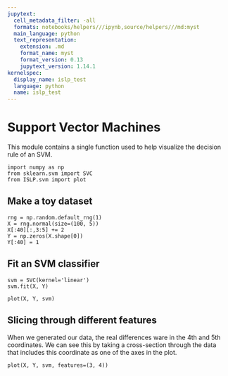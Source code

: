 ```yaml
---
jupytext:
  cell_metadata_filter: -all
  formats: notebooks/helpers///ipynb,source/helpers///md:myst
  main_language: python
  text_representation:
    extension: .md
    format_name: myst
    format_version: 0.13
    jupytext_version: 1.14.1
kernelspec:
  display_name: islp_test
  language: python
  name: islp_test
---
```


# Support Vector Machines

This module contains a single function used to help visualize the decision rule of an SVM.

```{code-cell}
import numpy as np
from sklearn.svm import SVC
from ISLP.svm import plot
```

## Make a toy dataset

```{code-cell}
rng = np.random.default_rng(1)
X = rng.normal(size=(100, 5))
X[:40][:,3:5] += 2
Y = np.zeros(X.shape[0])
Y[:40] = 1
```

## Fit an SVM classifier

```{code-cell}
svm = SVC(kernel='linear')
svm.fit(X, Y)
```

```{code-cell}
plot(X, Y, svm)
```

## Slicing through different features

When we generated our data, the real differences ware in the 4th and 5th coordinates.
We can see this by taking a cross-section through the data that includes this coordinate as
one of the axes in the plot.

```{code-cell}
plot(X, Y, svm, features=(3, 4))
```
